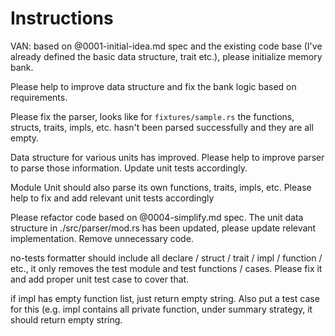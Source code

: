 # Instructions

VAN: based on @0001-initial-idea.md spec and the existing code base (I've already defined the basic data structure, trait etc.), please initialize memory bank.

Please help to improve data structure and fix the bank logic based on requirements.

Please fix the parser, looks like for `fixtures/sample.rs` the functions, structs, traits, impls, etc. hasn't been parsed successfully and they are all empty.

Data structure for various units has improved. Please help to improve parser to parse those information. Update unit tests accordingly.

Module Unit should also parse its own functions, traits, impls, etc. Please help to fix and add relevant unit tests accordingly

Please refactor code based on @0004-simplify.md spec. The unit data structure in ./src/parser/mod.rs has been updated, please update relevant implementation. Remove unnecessary code.

no-tests formatter should include all declare / struct / trait / impl / function / etc., it only removes the test module and test functions / cases. Please fix it and add proper unit test case to cover that.

if impl has empty function list, just return empty string. Also put a test case for this (e.g. impl contains all private function, under summary strategy, it should return empty string.
